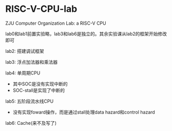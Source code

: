 # RISC-V-CPU-lab
ZJU Computer Organization Lab: a RISC-V CPU 

lab0和lab1前置实验略，lab3和lab6是独立的。其余实验课从lab2的框架开始修改即可

lab2: 搭建调试框架

lab3: 浮点加法器和乘法器

lab4: 单周期CPU

- 其中SOC是没有实现中断的
- SOC-stall是实现了中断的

lab5: 五阶段流水线CPU

- 没有实现foward操作，而是通过stall处理data hazard和control hazard

lab6: Cache(来不及写了)
